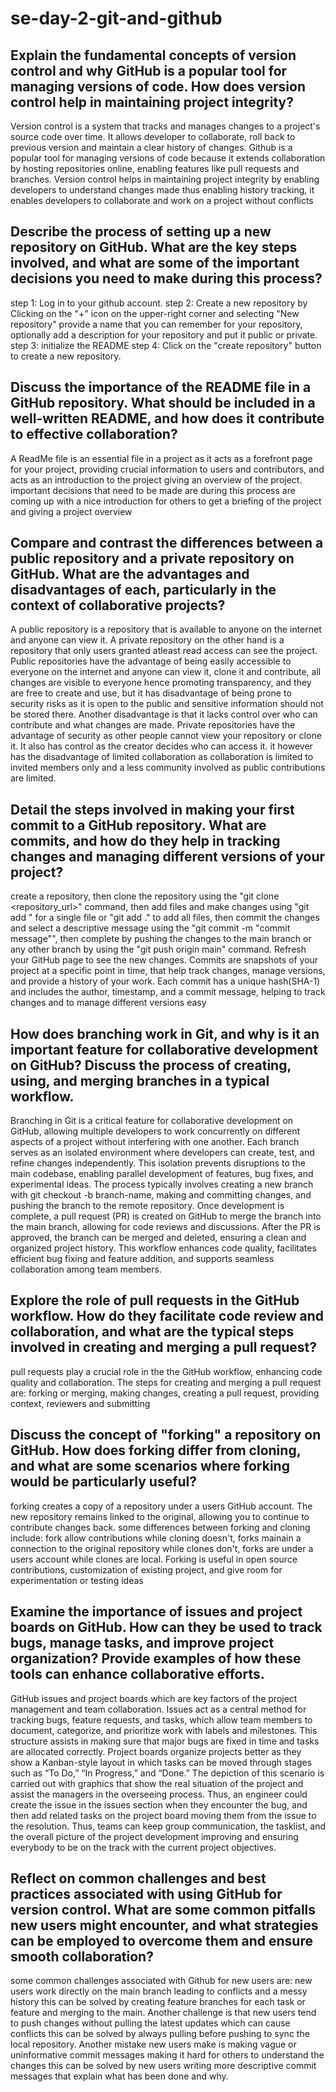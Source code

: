 # se-day-2-git-and-github
## Explain the fundamental concepts of version control and why GitHub is a popular tool for managing versions of code. How does version control help in maintaining project integrity?
Version control is a system that tracks and manages changes to a project's source code over time. It allows developer to collaborate, roll back to previous version and maintain a clear history of changes. Github is a popular tool for managing versions of code because it extends collaboration by hosting repositories online, enabling features like pull requests and branches. Version control helps in maintaining project integrity by enabling developers to understand changes made thus enabling history tracking, it enables developers to collaborate and work on a project without conflicts
## Describe the process of setting up a new repository on GitHub. What are the key steps involved, and what are some of the important decisions you need to make during this process?
step 1: Log in to your github account. step 2: Create a new repository by Clicking on the "+" icon on the upper-right corner and selecting "New repository" provide a name that you can remember for your repository, optionally add a description for your repository and put it public or private. step 3: initialize the README step 4: Click on the "create repository" button to create a new repository. 
## Discuss the importance of the README file in a GitHub repository. What should be included in a well-written README, and how does it contribute to effective collaboration?
A ReadMe file is an essential file in a project as it acts as a forefront page for your project, providing crucial information to users and contributors, and acts as an introduction to the project giving an overview of the project. important decisions that need to be made are during this process are coming up with a nice introduction for others to get a briefing of the project and giving a project overview
## Compare and contrast the differences between a public repository and a private repository on GitHub. What are the advantages and disadvantages of each, particularly in the context of collaborative projects? 
A public repository is a repository that is available to anyone on the internet and anyone can view it. A private repository on the other hand is  a repository that only users granted atleast read access can see the project. Public repositories have the advantage of being easily accessible to everyone on the internet and anyone can view it, clone it and contribute, all changes are visible to everyone hence promoting transparency, and they are free to create and use, but it has disadvantage of being prone to security risks as it is open to the public and sensitive information should not be stored there. Another disadvantage is that it lacks control over who can contribute and what changes are made. Private repositories have the advantage of security as other people cannot view your repository or clone it. It also has control as the creator decides who can access it. it however has the disadvantage of limited collaboration as collaboration is limited to invited members only and a less community involved as public contributions are limited.
## Detail the steps involved in making your first commit to a GitHub repository. What are commits, and how do they help in tracking changes and managing different versions of your project?
create a repository, then clone the repository using the "git clone <repository_url>" command, then add files and make changes using "git add <file name>" for a single file or "git add ." to add all files, then commit the changes and select a descriptive message using the "git commit -m "commit message"", then complete by pushing the changes to the main branch or any other branch by using the "git push origin main" command. Refresh your GitHub page to see the new changes. Commits are snapshots of your project at a specific point in time, that help track changes, manage versions, and provide a history of your work. Each commit has a unique hash(SHA-1) and includes the author, timestamp, and a commit message, helping to track changes and to manage different versions easy
## How does branching work in Git, and why is it an important feature for collaborative development on GitHub? Discuss the process of creating, using, and merging branches in a typical workflow.
Branching in Git is a critical feature for collaborative development on GitHub, allowing multiple developers to work concurrently on different aspects of a project without interfering with one another. Each branch serves as an isolated environment where developers can create, test, and refine changes independently. This isolation prevents disruptions to the main codebase, enabling parallel development of features, bug fixes, and experimental ideas. The process typically involves creating a new branch with git checkout -b branch-name, making and committing changes, and pushing the branch to the remote repository. Once development is complete, a pull request (PR) is created on GitHub to merge the branch into the main branch, allowing for code reviews and discussions. After the PR is approved, the branch can be merged and deleted, ensuring a clean and organized project history. This workflow enhances code quality, facilitates efficient bug fixing and feature addition, and supports seamless collaboration among team members.
## Explore the role of pull requests in the GitHub workflow. How do they facilitate code review and collaboration, and what are the typical steps involved in creating and merging a pull request?
pull requests play a crucial role in the the GitHub workflow, enhancing code quality and collaboration. The steps  for creating and merging a pull request are: forking or merging, making changes, creating a pull request, providing context, reviewers and submitting 
## Discuss the concept of "forking" a repository on GitHub. How does forking differ from cloning, and what are some scenarios where forking would be particularly useful?
forking creates a copy of a repository under a users GitHub account. The new repository remains linked to the original, allowing you to continue to contribute changes back. some differences between forking and cloning include: fork allow contributions while cloning doesn't, forks mainain a connection to the original repository while clones don't, forks are under a users account while clones are local. Forking is useful in open source contributions, customization of existing project, and give room for experimentation or testing ideas
## Examine the importance of issues and project boards on GitHub. How can they be used to track bugs, manage tasks, and improve project organization? Provide examples of how these tools can enhance collaborative efforts. 
GitHub issues and project boards which are key factors of the project management and team collaboration. Issues act as a central method for tracking bugs, feature requests, and tasks, which allow team members to document, categorize, and prioritize work with labels and milestones. This structure assists in making sure that major bugs are fixed in time and tasks are allocated correctly. Project boards organize projects better as they show a Kanban-style layout in which tasks can be moved through stages such as “To Do,” “In Progress,” and “Done.” The depiction of this scenario is carried out with graphics that show the real situation of the project and assist the managers in the overseeing process. Thus, an engineer could create the issue in the issues section when they encounter the bug, and then add related tasks on the project board moving them from the issue to the resolution. Thus, teams can keep group communication, the tasklist, and the overall picture of the project development improving and ensuring everybody to be on the track with the current project objectives.
## Reflect on common challenges and best practices associated with using GitHub for version control. What are some common pitfalls new users might encounter, and what strategies can be employed to overcome them and ensure smooth collaboration?
some common challenges associated with Github for new users are: new users work directly on the main branch leading to conflicts and a messy history this can be solved by creating feature branches for each task or feature and merging to the main. Another challenge is that new users tend to push changes without pulling the latest updates which can cause conflicts this can be solved by always pulling before pushing to sync the local repository. Another mistake new users make is making vague or uninformative commit messages making it hard for others to understand the changes this can be solved by new users writing more descriptive commit messages that explain what has been done and why. 
